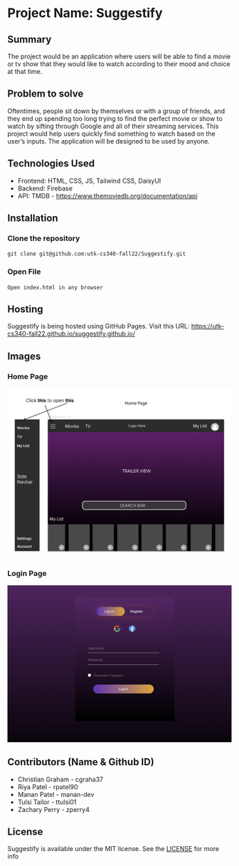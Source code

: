 # Project Name: Suggestify

## Summary

The project would be an application where users will be able to find a movie or tv show that they would like to watch according to their mood and choice at that time.

## Problem to solve

Oftentimes, people sit down by themselves or with a group of friends, and they end up spending too long trying to find the perfect movie or show to watch by sifting through Google and all of their streaming services. This project would help users quickly find something to watch based on the user’s inputs. The application will be designed to be used by anyone.

## Technologies Used

- Frontend: HTML, CSS, JS, Tailwind CSS, DaisyUI
- Backend: Firebase
- API: TMDB - <https://www.themoviedb.org/documentation/api>

## Installation

### Clone the repository

```text
git clone git@github.com:utk-cs340-fall22/Suggestify.git
```

### Open File

```text
Open index.html in any browser
```

## Hosting

Suggestify is being hosted using GitHub Pages. Visit this URL: <https://utk-cs340-fall22.github.io/suggestify.github.io/>

## Images

### Home Page

![Landing page design](landing_page_design.png)

### Login Page

![Login Page](login_page.png)

## Contributors (Name & Github ID)

- Christian Graham - cgraha37
- Riya Patel - rpatel90
- Manan Patel - manan-dev
- Tulsi Tailor - ttulsi01
- Zachary Perry - zperry4

## License

Suggestify is available under the MIT license. See the [LICENSE](https://github.com/utk-cs340-fall22/suggestify.github.io/blob/main/LICENSE) for more info
